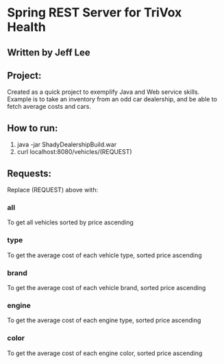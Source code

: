 # Spring REST Server for TriVox Health
## Written by Jeff Lee

## Project:
Created as a quick project to exemplify Java and Web service skills. Example is to take an inventory from an odd car dealership, and be able to fetch average costs and cars.

## How to run:
1. java -jar ShadyDealershipBuild.war
2. curl localhost:8080/vehicles/(REQUEST)

## Requests:

Replace (REQUEST) above with:

### all
   To get all vehicles sorted by price ascending

### type
   To get the average cost of each vehicle type, sorted price ascending

### brand
   To get the average cost of each vehicle brand, sorted price ascending

### engine
   To get the average cost of each engine type, sorted price ascending

### color
   To get the average cost of each engine color, sorted price ascending
